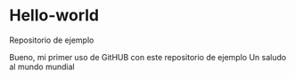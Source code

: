 # Hello-world
Repositorio de ejemplo

Bueno, mi primer uso de GitHUB con este repositorio de ejemplo
Un saludo al mundo mundial

